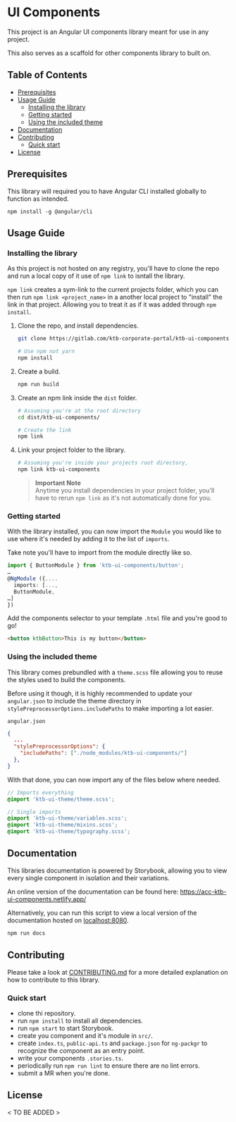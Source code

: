 # UI Components <!-- omit in toc -->

This project is an Angular UI components library meant for use in any project.

This also serves as a scaffold for other components library to built on.

## Table of Contents <!-- omit in toc -->

- [Prerequisites](#prerequisites)
- [Usage Guide](#usage-guide)
  - [Installing the library](#installing-the-library)
  - [Getting started](#getting-started)
  - [Using the included theme](#using-the-included-theme)
- [Documentation](#documentation)
- [Contributing](#contributing)
  - [Quick start](#quick-start)
- [License](#license)

## Prerequisites

This library will required you to have Angular CLI installed globally to function as intended.

```
npm install -g @angular/cli
```

## Usage Guide

### Installing the library

As this project is not hosted on any registry, you'll have to clone the repo and run a local copy of it use of `npm link` to isntall the library.

`npm link` creates a sym-link to the current projects folder, which you can then run `npm link <project_name>` in a another local project to "install" the link in that project. Allowing you to treat it as if it was added through `npm install`.

1. Clone the repo, and install dependencies.

   ```bash
   git clone https://gitlab.com/ktb-corporate-portal/ktb-ui-components.git

   # Use npm not yarn
   npm install
   ```

2. Create a build.

   ```bash
   npm run build
   ```

3. Create an npm link inside the `dist` folder.

   ```bash
   # Assuming you're at the root directory
   cd dist/ktb-ui-components/

   # Create the link
   npm link
   ```

4. Link your project folder to the library.

   ```bash
   # Assuming you're inside your projects root directory,
   npm link ktb-ui-components
   ```

   > **Important Note**  
   > Anytime you install dependencies in your project folder, you'll have to rerun `npm link` as it's not automatically done for you.

### Getting started

With the library installed, you can now import the `Module` you would like to use where it's needed by adding it to the list of `imports`.

Take note you'll have to import from the module directly like so.

```ts
import { ButtonModule } from 'ktb-ui-components/button';
…
@NgModule ({....
  imports: [...,
  ButtonModule,
…]
})
```

Add the components selector to your template `.html` file and you're good to go!

```html
<button ktbButton>This is my button</button>
```

### Using the included theme

This library comes prebundled with a `theme.scss` file allowing you to reuse the styles used to build the components.

Before using it though, it is highly recommended to update your `angular.json` to include the theme directory in `stylePreprocessorOptions.includePaths` to make importing a lot easier.

`angular.json`

```json
{
  ...
  "stylePreprocessorOptions": {
    "includePaths": ["./node_modules/ktb-ui-components/"]
  },
}
```

With that done, you can now import any of the files below where needed.

```scss
// Imports everything
@import 'ktb-ui-theme/theme.scss';

// Single imports
@import 'ktb-ui-theme/variables.scss';
@import 'ktb-ui-theme/mixins.scss';
@import 'ktb-ui-theme/typography.scss';
```

## Documentation

This libraries documentation is powered by Storybook, allowing you to view every single component in isolation and their variations.

An online version of the documentation can be found here: https://acc-ktb-ui-components.netlify.app/

Alternatively, you can run this script to view a local version of the documentation hosted on [localhost:8080](//localhost:8080).

```bash
npm run docs
```

## Contributing

Please take a look at [CONTRIBUTING.md](./CONTRIBUTING.md) for a more detailed explanation on how to contribute to this library.

### Quick start

- clone thi repository.
- run `npm install` to install all dependencies.
- run `npm start` to start Storybook.
- create you component and it's module in `src/`.
- create `index.ts`, `public-api.ts` and `package.json` for `ng-packgr` to recognize the component as an entry point.
- write your components `.stories.ts`.
- periodically run `npm run lint` to ensure there are no lint errors.
- submit a MR when you're done.

## License

< TO BE ADDED >
